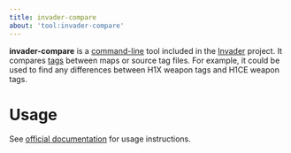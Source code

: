 ```yaml
---
title: invader-compare
about: 'tool:invader-compare'
---
```

**invader-compare** is a [command-line](~) tool included in the [Invader](~) project. It compares [tags](~) between maps or source tag files. For example, it could be used to find any differences between H1X weapon tags and H1CE weapon tags.

# Usage
See [official documentation][docs] for usage instructions.

[docs]: https://github.com/SnowyMouse/invader#invader-compare
